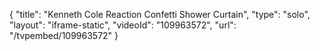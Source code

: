 {
    "title": "Kenneth Cole Reaction Confetti Shower Curtain",
    "type": "solo",
    "layout": "iframe-static",
    "videoId": "109963572",
    "url": "\/tvpembed\/109963572"
}